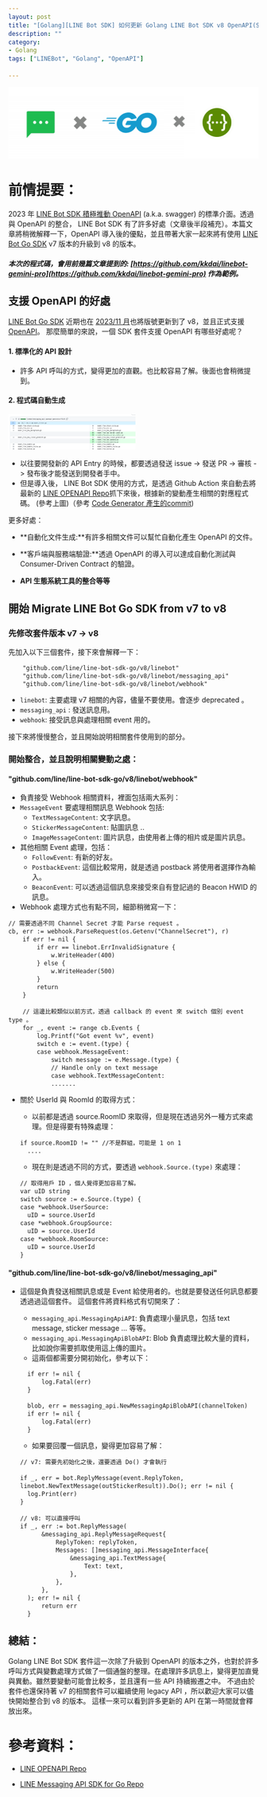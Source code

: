 ```yaml
---
layout: post
title: "[Golang][LINE Bot SDK] 如何更新 Golang LINE Bot SDK v8 OpenAPI(Swagger)"
description: ""
category: 
- Golang
tags: ["LINEBot", "Golang", "OpenAPI"]

---
```


![image-20240105183407936](../images/2022/image-20240105183407936.png)

# 前情提要：

2023 年 [LINE Bot SDK 積極推動 OpenAPI](https://github.com/line/line-openapi) (a.k.a. swagger) 的標準介面。透過與 OpenAPI 的整合， LINE Bot SDK 有了許多好處（文章後半段補充）。本篇文章將稍微解釋一下，OpenAPI 導入後的優點，並且帶著大家一起來將有使用 [LINE Bot Go SDK](https://github.com/line/line-bot-sdk-go) v7 版本的升級到 v8 的版本。

##### 本次的程式碼，會用前幾篇文章提到的: [https://github.com/kkdai/linebot-gemini-pro](https://github.com/kkdai/linebot-gemini-pro) 作為範例。



## 支援 OpenAPI 的好處

 [LINE Bot Go SDK](https://github.com/line/line-bot-sdk-go) 近期也在 [2023/11 月](https://github.com/line/line-bot-sdk-go/releases/tag/v8.0.0)也將版號更新到了 v8，並且正式支援 [OpenAPI](https://github.com/line/line-openapi/)。 那麼簡單的來說，一個 SDK 套件支援 OpenAPI 有哪些好處呢？ 

#### 1. 標準化的 API 設計

- 許多 API 呼叫的方式，變得更加的直觀。也比較容易了解。後面也會稍微提到。



#### 2. 程式碼自動生成

<img src="../images/2022/image-20240105200853423.png" alt="image-20240105200853423" style="zoom:25%;" />

- 以往要開發新的 API Entry 的時候，都要透過發送 issue -> 發送 PR -> 審核 -> 發布後才能發送到開發者手中。
- 但是導入後， LINE Bot SDK 使用的方式，是透過 Github Action 來自動去將最新的 [LINE OPENAPI Repo](https://github.com/line/line-openapi)抓下來後，根據新的變動產生相關的對應程式碼。 (參考上圖)（參考 [Code Generator 產生的commit](https://github.com/line/line-bot-sdk-go/commit/5ab525b2ec4c673f4242f32f71f85468bdea3bb0))

更多好處：

- **自動化文件生成:**有許多相關文件可以幫忙自動化產生 OpenAPI 的文件。

- **客戶端與服務端驗證:**透過 OpenAPI 的導入可以達成自動化測試與 Consumer-Driven Contract 的驗證。
- **API 生態系統工具的整合等等**



## 開始 Migrate LINE Bot Go SDK from v7 to v8

### 先修改套件版本 v7 -> v8

先加入以下三個套件，接下來會解釋一下：

```
	"github.com/line/line-bot-sdk-go/v8/linebot"
	"github.com/line/line-bot-sdk-go/v8/linebot/messaging_api"
	"github.com/line/line-bot-sdk-go/v8/linebot/webhook"
```
- `linebot`: 主要處理 v7 相關的內容，儘量不要使用。會逐步 deprecated 。
- `messaging_api` : 發送訊息用。
- `webhook`: 接受訊息與處理相關 event 用的。

接下來將慢慢整合，並且開始說明相關套件使用到的部分。

### 開始整合，並且說明相關變動之處：
#### "github.com/line/line-bot-sdk-go/v8/linebot/webhook"

- 負責接受 Webhook 相關資料，裡面包括兩大系列：
- `MessageEvent` 要處理相關訊息 Webhook 包括:
  - `TextMessageContent`: 文字訊息。
  - `StickerMessageContent`: 貼圖訊息 ..
  - `ImageMessageContent`: 圖片訊息，由使用者上傳的相片或是圖片訊息。
- 其他相關 Event 處理，包括：
  - `FollowEvent`: 有新的好友。
  - `PostbackEvent`: 這個比較常用，就是透過 postback 將使用者選擇作為輸入。
  - `BeaconEvent`: 可以透過這個訊息來接受來自有登記過的 Beacon HWID 的訊息。
- Webhook 處理方式也有點不同，細節稍微寫一下：

```
// 需要透過不同 Channel Secret 才能 Parse request 。
cb, err := webhook.ParseRequest(os.Getenv("ChannelSecret"), r)
	if err != nil {
		if err == linebot.ErrInvalidSignature {
			w.WriteHeader(400)
		} else {
			w.WriteHeader(500)
		}
		return
	}

	// 這邊比較類似以前方式，透過 callback 的 event 來 switch 個別 event type 。
	for _, event := range cb.Events {
		log.Printf("Got event %v", event)
		switch e := event.(type) {
		case webhook.MessageEvent:
			switch message := e.Message.(type) {
			// Handle only on text message
			case webhook.TextMessageContent:
			.......
```

- 關於 UserId 與 RoomId 的取得方式：

  - 以前都是透過 source.RoomID 來取得，但是現在透過另外一種方式來處理。但是得要有特殊處理：

  ```
  if source.RoomID != "" //不是群組，可能是 1 on 1
  	....
  ```

  - 現在則是透過不同的方式，要透過 `webhook.Source.(type)` 來處理：

  ```
  // 取得用戶 ID ，個人覺得更加容易了解。
  var uID string
  switch source := e.Source.(type) {
  case *webhook.UserSource:
    uID = source.UserId
  case *webhook.GroupSource:
    uID = source.UserId
  case *webhook.RoomSource:
    uID = source.UserId
  }
  ```

  

#### "github.com/line/line-bot-sdk-go/v8/linebot/messaging_api"

- 這個是負責發送相關訊息或是 Event 給使用者的。也就是要發送任何訊息都要透過過這個套件。 這個套件將資料格式有切開來了：

  - `messaging_api.MessagingApiAPI`: 負責處理小量訊息，包括 text message, sticker message ... 等等。
  - `messaging_api.MessagingApiBlobAPI`: Blob 負責處理比較大量的資料，比如說你需要抓取使用這上傳的圖片。
  - 這兩個都需要分開初始化，參考以下：

  ```
  	if err != nil {
  		log.Fatal(err)
  	}
  
  	blob, err = messaging_api.NewMessagingApiBlobAPI(channelToken)
  	if err != nil {
  		log.Fatal(err)
  	}
  
  ```

  - 如果要回覆一個訊息，變得更加容易了解：

  ```
  // v7: 需要先初始化之後，還要透過 Do() 才會執行
  
  if _, err = bot.ReplyMessage(event.ReplyToken, linebot.NewTextMessage(outStickerResult)).Do(); err != nil {
  	log.Print(err)
  }
  
  // v8: 可以直接呼叫
  if _, err := bot.ReplyMessage(
  		&messaging_api.ReplyMessageRequest{
  			ReplyToken: replyToken,
  			Messages: []messaging_api.MessageInterface{
  				&messaging_api.TextMessage{
  					Text: text,
  				},
  			},
  		},
  	); err != nil {
  		return err
  	}
  ```

 ## 總結：

Golang LINE Bot SDK 套件這一次除了升級到 OpenAPI 的版本之外，也對於許多呼叫方式與變數處理方式做了一個通盤的整理。在處理許多訊息上，變得更加直覺與異動。雖然要變動可能會比較多，並且還有一些 API 持續搬遷之中。 不過由於套件也還保持著 v7 的相關套件可以繼續使用 legacy API ，所以歡迎大家可以儘快開始整合到 v8 的版本。 這樣一來可以看到許多更新的 API 在第一時間就會釋放出來。

# 參考資料：

- [LINE OPENAPI Repo](https://github.com/line/line-openapi)

- [LINE Messaging API SDK for Go Repo](https://github.com/line/line-bot-sdk-go)
